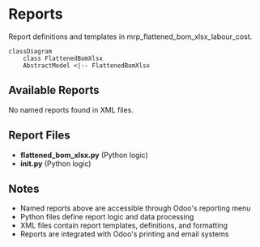 # Reports

Report definitions and templates in mrp_flattened_bom_xlsx_labour_cost.

```mermaid
classDiagram
    class FlattenedBomXlsx
    AbstractModel <|-- FlattenedBomXlsx
```

## Available Reports

No named reports found in XML files.


## Report Files

- **flattened_bom_xlsx.py** (Python logic)
- **__init__.py** (Python logic)

## Notes
- Named reports above are accessible through Odoo's reporting menu
- Python files define report logic and data processing
- XML files contain report templates, definitions, and formatting
- Reports are integrated with Odoo's printing and email systems
